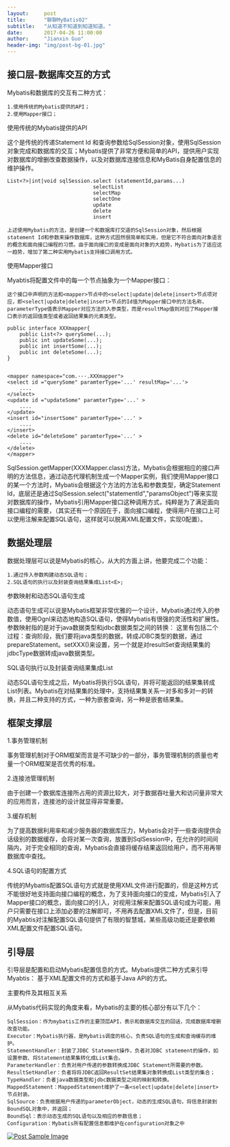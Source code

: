 ```yaml
---
layout:     post
title:      "聊聊MyBatis02"
subtitle:   "从知道不知道到知道知道。"
date:       2017-04-26 11:00:00
author:     "Jianxin Guo"
header-img: "img/post-bg-01.jpg"
---
```



<h2 class="section-heading">接口层-数据库交互的方式</h2>

Mybatis和数据库的交互有二种方式：

```
1.使用传统的Mybatis提供的API；
2.使用Mapper接口；
```

使用传统的Mybatis提供的API

这个是传统的传递Statement Id 和查询参数给SqlSession对象，使用SqlSession对象完成和数据库的交互；Mybatis提供了非常方便和简单的API，提供用户实现对数据库的增删改查数据操作，以及对数据库连接信息和MyBatis自身配置信息的维护操作。


```
List<?>|int|void sqlSession.select (statementId,params...)
                            selectList
                            selectMap
                            selectOne
                            update
                            delete
                            insert
```

```
上述使用Mybatis的方法，是创建一个和数据库打交道的SqlSession对象，然后根据statement Id和参数来操作数据库，这种方式固然很简单和实用，但是它不符合面向对象语言的概念和面向接口编程的习惯。由于面向接口的变成是面向对象的大趋势，Mybatis为了适应这一趋势，增加了第二种实用Mybatis支持接口调用方式。
```

使用Mapper接口

Myabtis将配置文件中的每一个<mapper>节点抽象为一个Mapper接口：


```
这个接口中声明的方法和<mapper>节点中的<select|update|delete|insert>节点项对应，即<select|update|delete|insert>节点的Id值为Mapper接口中的方法名称，parameterType值表示Mapper对应方法的入参类型，而是resultMap值则对应了Mapper接口表示的返回值类型或者返回结果集的元素类型。
```


```
public interface XXXmapper{
    public List<?> querySome(...);
    public int updateSome(...);
    public int insertSome(...);
    public int deleteSome(...);    
}


<mapper namespace="com.···.XXXmapper">
<select id ="querySome" paramterType='...' resultMap='...'>
    ....
</select>
<update id ="updateSome" paramterType='...' >
    ....
</update>
<insert id="insertSome" paramterType='...' >
    ....
</insert>
<delete id="deleteSome" paramterType='...' >
    ....
</delete>
</mapper>
```

SqlSession.getMapper(XXXMapper.class)方法，Mybatis会根据相应的接口声明的方法信息，通过动态代理机制生成一个Mapper实例，我们使用Mapper接口的某一个方法时，Mybatis会根据这个方法的方法名和参数类型，确定Statement Id，底层还是通过SqlSession.select("statementId","paramsObject")等来实现对数据库的操作，Mybatis引用Mapper接口这种调用方式，纯粹是为了满足面向接口编程的需要，（其实还有一个原因在于，面向接口编程，使得用户在接口上可以使用注解来配置SQL语句，这样就可以脱离XML配置文件，实现0配置）。


<h2 class="section-heading">数据处理层</h2>

数据处理层可以说是Mybatis的核心，从大的方面上讲，他要完成二个功能：

```
1.通过传入参数构建动态SQL语句；
2.SQL语句的执行以及封装查询结果集成List<E>;
```

参数映射和动态SQL语句生成

动态语句生成可以说是Mybatis框架非常优雅的一个设计，Mybatis通过传入的参数值，使用Ognl来动态地构造SQL语句，使得Mybatis有很强的灵活性和扩展性。
参数映射指的是对于java数据类型和jdbc数据类型之间的转换：
这里有包括二个过程：查询阶段，我们要将java类型的数据，转成JDBC类型的数据，通过prepareStatement。setXXX()来设置，另一个就是对resultSet查询结果集的jdbcType数据转成java数据类型。

SQL语句执行以及封装查询结果集成List<E>

动态SQL语句生成之后，Mybatis将执行SQL语句，并将可能返回的结果集转成List<E>列表。Mybatis在对结果集的处理中，支持结果集关系一对多和多对一的转换，并且二种支持的方式，一种为嵌套查询，另一种是嵌套结果集。

<h2 class="section-heading">框架支撑层</h2>

1.事务管理机制

事务管理机制对于ORM框架而言是不可缺少的一部分，事务管理机制的质量也考量一个ORM框架是否优秀的标准。

2.连接池管理机制

由于创建一个数据库连接所占用的资源比较大，对于数据吞吐量大和访问量非常大的应用而言，连接池的设计就显得非常重要。

3.缓存机制

为了提高数据利用率和减少服务器的数据库压力，Mybatis会对于一些查询提供会话级别的数据缓存，会将对某一次查询，放置到SqlSession中，在允许的时间间隔内，对于完全相同的查询，Mybatis会直接将缓存结果返回给用户，而不用再带数据库中查找。

4.SQL语句的配置方式

传统的Mybattis配置SQL语句方式就是使用XML文件进行配置的，但是这种方式不能很好地支持面向接口编程的概念，为了支持面向接口的变成，Mybatis引入了Mapper接口的概念，面向接口的引入，对视用注解来配置SQL语句成为可能，用户只需要在接口上添加必要的注解即可，不用再去配置XML文件了，但是，目前的Myabtis对注解配置SQL语句提供了有限的智慧城，某些高级功能还是要依赖XML配置文件配置SQL语句。

    
<h2 class="section-heading">引导层</h2>

引导层是配置和启动Mybatis配置信息的方式。Mybatis提供二种方式来引导Myabtis：
基于XML配置文件的方式和基于Java API的方式。

主要构件及其相互关系

从Mybatis代码实现的角度来看，Mybatis的主要的核心部分有以下几个：

```
SqlSession：作为mybatis工作的主要顶层API，表示和数据库交互的回话，完成数据库增删改查功能。
Executor：Mybatis执行器，是Mybatis调度的核心，负责SQL语句的生成和查询缓存的维护。
StatementHandler：封装了JDBC Statement操作，负者对JDBC statement的操作，如设置参数、将Statement结果集转化成List集合。
ParameterHandler：负责对用户传递的参数转换成JDBC Statement所需要的参数。
ResultSetHandler：负者将将JDBC返回ResultSet结果集对象转换成List类型的集合；
TypeHandler：负者java数据类型和jdbc数据类型之间的映射和转换。
MappedStatement：MappedStatement维护了一条<select|update|delete|insert>节点封装。
SqlSource：负责根据用户传递的parameterObject，动态的生成SQL语句，将信息封装到BoundSQL对象中，并返回；
BoundSql：表示动态生成的SQL语句以及相应的参数信息；
Configuration：Mybatis所有配置信息都维护在configuration对象之中
```

<a href="#">
    <img src="{{ site.baseurl }}/img/Mybatis02-01.png" alt="Post Sample Image">
</a>



